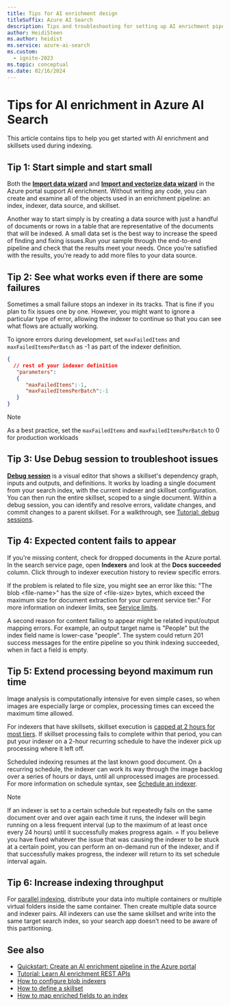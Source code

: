 ```yaml
---
title: Tips for AI enrichment design
titleSuffix: Azure AI Search
description: Tips and troubleshooting for setting up AI enrichment pipelines in Azure AI Search.
author: HeidiSteen
ms.author: heidist
ms.service: azure-ai-search
ms.custom:
  - ignite-2023
ms.topic: conceptual
ms.date: 02/16/2024
---
```


# Tips for AI enrichment in Azure AI Search 

This article contains tips to help you get started with AI enrichment and skillsets used during indexing.

## Tip 1: Start simple and start small

Both the [**Import data wizard**](search-get-started-skillset.md) and [**Import and vectorize data wizard**](search-get-started-portal-import-vectors.md) in the Azure portal support AI enrichment. Without writing any code, you can create and examine all of the objects used in an enrichment pipeline: an index, indexer, data source, and skillset.

Another way to start simply is by creating a data source with just a handful of documents or rows in a table that are representative of the documents that will be indexed. A small data set is the best way to increase the speed of finding and fixing issues.Run your sample through the end-to-end pipeline and check that the results meet your needs. Once you're satisfied with the results, you're ready to add more files to your data source.

## Tip 2: See what works even if there are some failures

Sometimes a small failure stops an indexer in its tracks. That is fine if you plan to fix issues one by one. However, you might want to ignore a particular type of error, allowing the indexer to continue so that you can see what flows are actually working.

To ignore errors during development, set `maxFailedItems` and `maxFailedItemsPerBatch` as -1 as part of the indexer definition.

```json
{
  // rest of your indexer definition
   "parameters":
   {
      "maxFailedItems":-1,
      "maxFailedItemsPerBatch":-1
   }
}
```

> [!NOTE]
> As a best practice, set the `maxFailedItems` and `maxFailedItemsPerBatch` to 0 for production workloads

## Tip 3: Use Debug session to troubleshoot issues

[**Debug session**](./cognitive-search-debug-session.md) is a visual editor that shows a skillset's dependency graph, inputs and outputs, and definitions. It works by loading a single document from your search index, with the current indexer and skillset configuration. You can then run the entire skillset, scoped to a single document. Within a debug session, you can identify and resolve errors, validate changes, and commit changes to a parent skillset. For a walkthrough, see [Tutorial: debug sessions](./cognitive-search-tutorial-debug-sessions.md).

## Tip 4: Expected content fails to appear

If you're missing content, check for dropped documents in the Azure portal. In the search service page, open **Indexers** and look at the **Docs succeeded** column. Click through to indexer execution history to review specific errors. 

If the problem is related to file size, you might see an error like this: "The blob \<file-name>" has the size of \<file-size> bytes, which exceed the maximum size for document extraction for your current service tier." For more information on indexer limits, see [Service limits](search-limits-quotas-capacity.md).

A second reason for content failing to appear might be related input/output mapping errors. For example, an output target name is "People" but the index field name is lower-case "people". The system could return 201 success messages for the entire pipeline so you think indexing succeeded, when in fact a field is empty. 

## Tip 5: Extend processing beyond maximum run time

Image analysis is computationally intensive for even simple cases, so when images are especially large or complex, processing times can exceed the maximum time allowed.

For indexers that have skillsets, skillset execution is [capped at 2 hours for most tiers](search-limits-quotas-capacity.md#indexer-limits). If skillset processing fails to complete within that period, you can put your indexer on a 2-hour recurring schedule to have the indexer pick up processing where it left off. 

Scheduled indexing resumes at the last known good document. On a recurring schedule, the indexer can work its way through the image backlog over a series of hours or days, until all unprocessed images are processed. For more information on schedule syntax, see [Schedule an indexer](search-howto-schedule-indexers.md).

> [!NOTE]
> If an indexer is set to a certain schedule but repeatedly fails on the same document over and over again each time it runs, the indexer will begin running on a less frequent interval (up to the maximum of at least once every 24 hours) until it successfully makes progress again. = If you believe you have fixed whatever the issue that was causing the indexer to be stuck at a certain point, you can perform an on-demand run of the indexer, and if that successfully makes progress, the indexer will return to its set schedule interval again.

## Tip 6: Increase indexing throughput

For [parallel indexing](search-howto-large-index.md), distribute your data into multiple containers or multiple virtual folders inside the same container. Then create multiple data source and indexer pairs. All indexers can use the same skillset and write into the same target search index, so your search app doesn’t need to be aware of this partitioning.

## See also

+ [Quickstart: Create an AI enrichment pipeline in the Azure portal](search-get-started-skillset.md)
+ [Tutorial: Learn AI enrichment REST APIs](cognitive-search-tutorial-blob.md)
+ [How to configure blob indexers](search-howto-indexing-azure-blob-storage.md)
+ [How to define a skillset](cognitive-search-defining-skillset.md)
+ [How to map enriched fields to an index](cognitive-search-output-field-mapping.md)
